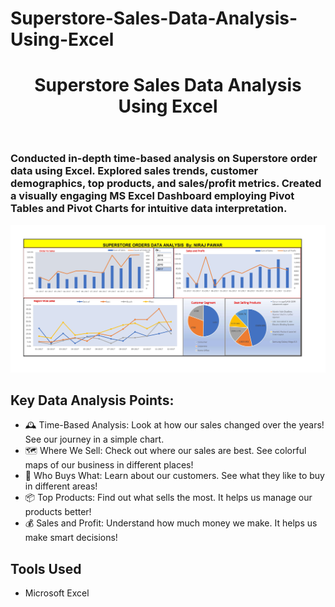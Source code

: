 # Superstore-Sales-Data-Analysis-Using-Excel
<!DOCTYPE html>
<html lang="en">

<head>
    <meta charset="UTF-8">
    <meta name="viewport" content="width=device-width, initial-scale=1.0">
    <link rel="stylesheet" href="styles.css">
    <title>Excel Project</title>
</head>

<body>
    <header>
        <h1>Superstore Sales Data Analysis Using Excel</h1>
    </header>
    <section id="project-details">
              <h3>Conducted in-depth time-based analysis on Superstore order data using Excel.
                  Explored sales trends, customer demographics, top products, and
 sales/profit metrics. Created a visually
 engaging MS Excel Dashboard employing
 Pivot Tables and Pivot Charts for intuitive
 data interpretation. </h3>
        <div class="project-image">
            <!-- Replace the source attribute with the actual path to your project image -->
            <img src="https://raw.githubusercontent.com/NirajPawar2004/Superstore-Sales-Data-Analysis-Using-Excel/main/SuperStore%20Orders%20Data%20Analysis%20Dashboard_pages-to-jpg-0001.jpg"
                alt="Dashboard Preview" style="width: 650px; height: auto;">
        </div>
        <div class="project-description">
            <h2>Key Data Analysis Points:</h2>
            <ul>
                <li>🕰 Time-Based Analysis: Look at how our sales changed over the years! See our journey in a simple chart.</li>
                <li>🗺 Where We Sell: Check out where our sales are best. See colorful maps of our business in different places! </li>
                <li>🎯 Who Buys What: Learn about our customers. See what they like to buy in different areas! </li>
                <li>📦 Top Products: Find out what sells the most. It helps us manage our products better! </li>
                <li>💰 Sales and Profit: Understand how much money we make. It helps us make smart decisions! </li>
            </ul>
            <h2>Tools Used</h2>
            <ul>
                <li>Microsoft Excel</li>
            </ul>
        </div>
    </section>
</body>
</html>
